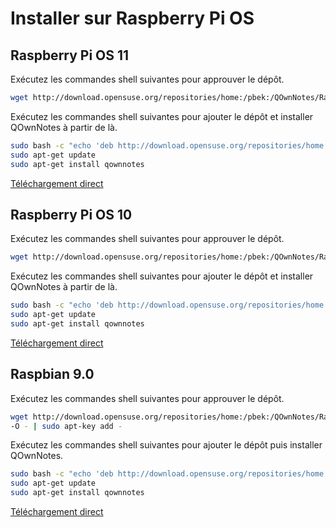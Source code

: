 # Installer sur Raspberry Pi OS

## Raspberry Pi OS 11

Exécutez les commandes shell suivantes pour approuver le dépôt.

```bash
wget http://download.opensuse.org/repositories/home:/pbek:/QOwnNotes/Raspbian_11/Release.key -O - | sudo apt-key add -
```

Exécutez les commandes shell suivantes pour ajouter le dépôt et installer QOwnNotes à partir de là.

```bash
sudo bash -c "echo 'deb http://download.opensuse.org/repositories/home:/pbek:/QOwnNotes/Raspbian_11/ /' >> /etc/apt/sources.list.d/qownnotes.list"
sudo apt-get update
sudo apt-get install qownnotes
```

[Téléchargement direct](https://download.opensuse.org/repositories/home:/pbek:/QOwnNotes/Raspbian_11)

## Raspberry Pi OS 10

Exécutez les commandes shell suivantes pour approuver le dépôt.

```bash
wget http://download.opensuse.org/repositories/home:/pbek:/QOwnNotes/Raspbian_11/Release.key -O - | sudo apt-key add -
```

Exécutez les commandes shell suivantes pour ajouter le dépôt et installer QOwnNotes à partir de là.

```bash
sudo bash -c "echo 'deb http://download.opensuse.org/repositories/home:/pbek:/QOwnNotes/Raspbian_11/ /' >> /etc/apt/sources.list.d/qownnotes.list"
sudo apt-get update
sudo apt-get install qownnotes
```

[Téléchargement direct](https://download.opensuse.org/repositories/home:/pbek:/QOwnNotes/Raspbian_10)

## Raspbian 9.0

Exécutez les commandes shell suivantes pour approuver le dépôt.

```bash
wget http://download.opensuse.org/repositories/home:/pbek:/QOwnNotes/Raspbian_9.0/Release.key
-O - | sudo apt-key add -
```

Exécutez les commandes shell suivantes pour ajouter le dépôt puis installer QOwnNotes.

```bash
sudo bash -c "echo 'deb http://download.opensuse.org/repositories/home:/pbek:/QOwnNotes/Raspbian_9.0/ /' >> /etc/apt/sources.list.d/qownnotes.list"
sudo apt-get update
sudo apt-get install qownnotes
```

[Téléchargement direct](https://download.opensuse.org/repositories/home:/pbek:/QOwnNotes/Raspbian_9.0)
